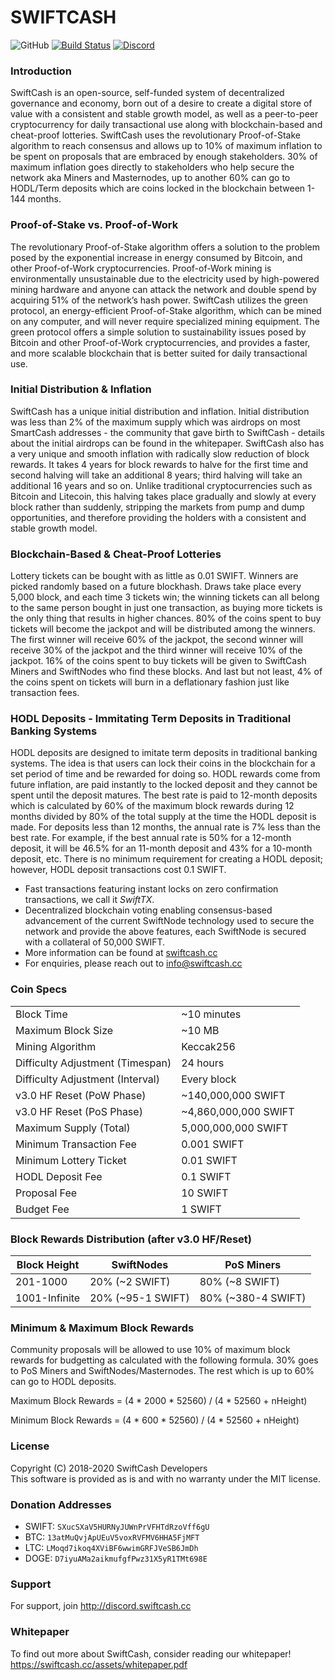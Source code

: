 SWIFTCASH
=================================================
![GitHub](https://img.shields.io/github/license/mashape/apistatus.svg) [![Build Status](https://travis-ci.org/swiftcashproject/swiftcash.svg?branch=master)](https://travis-ci.org/swiftcashproject/swiftcash) [![Discord](https://img.shields.io/discord/488436992032636929.svg)](https://discord.me/swiftcash)

### Introduction
SwiftCash is an open-source, self-funded system of decentralized governance and economy, born out of a desire to create a digital store of value with a consistent and stable growth model, as well as a peer-to-peer cryptocurrency for daily transactional use along with blockchain-based and cheat-proof lotteries. SwiftCash uses the revolutionary Proof-of-Stake algorithm to reach consensus and allows up to 10% of maximum inflation to be spent on proposals that are embraced by enough stakeholders. 30% of maximum inflation goes directly to stakeholders who help secure the network aka Miners and Masternodes, up to another 60% can go to HODL/Term deposits which are coins locked in the blockchain between 1-144 months.

### Proof-of-Stake vs. Proof-of-Work
The revolutionary Proof-of-Stake algorithm offers a solution to the problem posed by the exponential increase in energy consumed by Bitcoin, and other Proof-of-Work cryptocurrencies. Proof-of-Work mining is environmentally unsustainable due to the electricity used by high-powered mining hardware and anyone can attack the network and double spend by acquiring 51% of the network’s hash power. SwiftCash utilizes the green protocol, an energy-efficient Proof-of-Stake algorithm, which can be mined on any computer, and will never require specialized mining equipment. The green protocol offers a simple solution to sustainability issues posed by Bitcoin and other Proof-of-Work cryptocurrencies, and provides a faster, and more scalable blockchain that is better suited for daily transactional use.

### Initial Distribution & Inflation
SwiftCash has a unique initial distribution and inflation. Initial distribution was less than 2% of the maximum supply which was airdrops on most SmartCash addresses - the community that gave birth to SwiftCash - details about the initial airdrops can be found in the whitepaper. SwiftCash also has a very unique and smooth inflation with radically slow reduction of block rewards. It takes 4 years for block rewards to halve for the first time and second halving will take an additional 8 years; third halving will take an additional 16 years and so on. Unlike traditional cryptocurrencies such as Bitcoin and Litecoin, this halving takes place gradually and slowly at every block rather than suddenly, stripping the markets from pump and dump opportunities, and therefore providing the holders with a consistent and stable growth model.

### Blockchain-Based & Cheat-Proof Lotteries
Lottery tickets can be bought with as little as 0.01 SWIFT. Winners are picked randomly based on a future blockhash. Draws take place every 5,000 block, and each time 3 tickets win; the winning tickets can all belong to the same person bought in just one transaction, as buying more tickets is the only thing that results in higher chances. 80% of the coins spent to buy tickets will become the jackpot and will be distributed among the winners. The first winner will receive 60% of the jackpot, the second winner will receive 30% of the jackpot and the third winner will receive 10% of the jackpot. 16% of the coins spent to buy tickets will be given to SwiftCash Miners and SwiftNodes who find these blocks. And last but not least, 4% of the coins spent on tickets will burn in a deflationary fashion just like transaction fees.

### HODL Deposits - Immitating Term Deposits in Traditional Banking Systems
HODL deposits are designed to imitate term deposits in traditional banking systems. The idea is that users can lock their coins in the blockchain for a set period of time and be rewarded for doing so. HODL rewards come from future inflation, are paid instantly to the locked deposit and they cannot be spent until the deposit matures. The best rate is paid to 12-month deposits which is calculated by 60% of the maximum block rewards during 12 months divided by 80% of the total supply at the time the HODL deposit is made. For deposits less than 12 months, the annual rate is 7% less than the best rate. For example, if the best annual rate is 50% for a 12-month deposit, it will be 46.5% for an 11-month deposit and 43% for a 10-month deposit, etc. There is no minimum requirement for creating a HODL deposit; however, HODL deposit transactions cost 0.1 SWIFT.

- Fast transactions featuring instant locks on zero confirmation transactions, we call it _SwiftTX_.
- Decentralized blockchain voting enabling consensus-based advancement of the current SwiftNode
  technology used to secure the network and provide the above features, each SwiftNode is secured
  with a collateral of 50,000 SWIFT.
- More information can be found at [swiftcash.cc](http://www.swiftcash.cc)
- For enquiries, please reach out to info@swiftcash.cc

### Coin Specs
|                                  |                       |
|----------------------------------|-----------------------|
| Block Time                       | ~10 minutes           |
| Maximum Block Size               | ~10 MB                |
| Mining Algorithm                 | Keccak256             |
| Difficulty Adjustment (Timespan) | 24 hours              |
| Difficulty Adjustment (Interval) | Every block           |
| v3.0 HF Reset (PoW Phase)        | ~140,000,000 SWIFT    |
| v3.0 HF Reset (PoS Phase)        | ~4,860,000,000 SWIFT  |
| Maximum Supply (Total)           | 5,000,000,000 SWIFT   |
| Minimum Transaction Fee          | 0.001 SWIFT           |
| Minimum Lottery Ticket           | 0.01 SWIFT            |
| HODL Deposit Fee                 | 0.1 SWIFT             |
| Proposal Fee                     | 10 SWIFT              |
| Budget Fee                       | 1 SWIFT               |

### Block Rewards Distribution (after v3.0 HF/Reset)

| **Block Height** | **SwiftNodes**    | **PoS Miners**     |
|------------------|-------------------|--------------------|
| 201-1000         | 20% (~2 SWIFT)    | 80% (~8 SWIFT)     | 
| 1001-Infinite    | 20% (~95-1 SWIFT) | 80% (~380-4 SWIFT) |

### Minimum & Maximum Block Rewards

Community proposals will be allowed to use 10% of maximum block rewards for budgetting as calculated with the following formula. 30% goes to PoS Miners and SwiftNodes/Masternodes. The rest which is up to 60% can go to HODL deposits.

Maximum Block Rewards = (4 * 2000 * 52560) / (4 * 52560 + nHeight)

Minimum Block Rewards = (4 * 600 * 52560) / (4 * 52560 + nHeight)

### License
Copyright (C) 2018-2020 SwiftCash Developers <br />
This software is provided as is and with no warranty under the MIT license.

### Donation Addresses
* SWIFT: `SXucSXaV5HURNyJUWnPrVFHTdRzoVff6gU`
* BTC: `13atMuQvjApUEuV5voxRVFMV6HHA5FjMFT`
* LTC: `LMoqd7ikoq4XViBF6wwimGRFJVeSB6JmDh`
* DOGE: `D7iyuAMa2aikmufgfPwz31X5yR1TMt698E`

### Support
For support, join http://discord.swiftcash.cc

### Whitepaper
To find out more about SwiftCash, consider reading our whitepaper!
https://swiftcash.cc/assets/whitepaper.pdf
